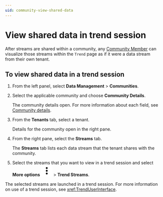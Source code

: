```yaml
---
uid: community-view-shared-data
---
```


# View shared data in trend session

After streams are shared within a community, any [Community Member](xref:community-community-roles#community-member) can visualize those streams within the `Trend` page as if it were a data stream from their own tenant.

## To view shared data in a trend session

1. From the left panel, select **Data Management** > **Communities**.

1. Select the applicable community and choose **Community Details**.

    The community details open. For more information about each field, see [Community details](xref:community-communities-page#community-details).

1. From the **Tenants** tab, select a tenant.

    Details for the community open in the right pane.

1. From the right pane, select the **Streams** tab.

    The **Streams** tab lists each data stream that the tenant shares with the community.

1. Select the streams that you want to view in a trend session and select **More options** ![More options](../_icons/default/dots-vertical.svg) > **Trend Streams**.

The selected streams are launched in a trend session. For more information on use of a trend session, see <xref:TrendUserInterface>.